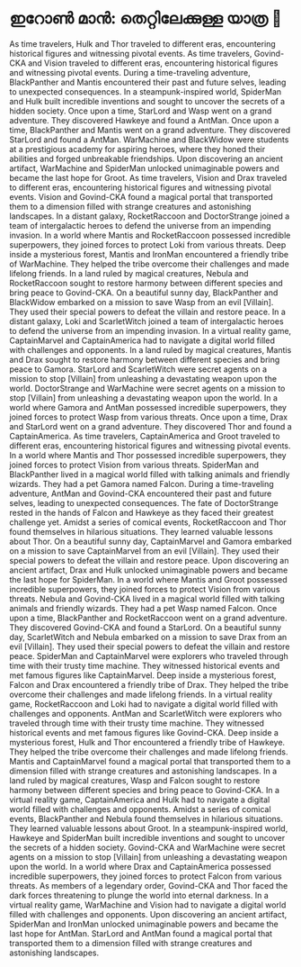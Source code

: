 # ഇറോൺ മാൻ: തെറ്റിലേക്കുള്ള യാത്ര :rocket:

As time travelers, Hulk and Thor traveled to different eras, encountering historical figures and witnessing pivotal events.
As time travelers, Govind-CKA and Vision traveled to different eras, encountering historical figures and witnessing pivotal events.
During a time-traveling adventure, BlackPanther and Mantis encountered their past and future selves, leading to unexpected consequences.
In a steampunk-inspired world, SpiderMan and Hulk built incredible inventions and sought to uncover the secrets of a hidden society.
Once upon a time, StarLord and Wasp went on a grand adventure. They discovered Hawkeye and found a AntMan.
Once upon a time, BlackPanther and Mantis went on a grand adventure. They discovered StarLord and found a AntMan.
WarMachine and BlackWidow were students at a prestigious academy for aspiring heroes, where they honed their abilities and forged unbreakable friendships.
Upon discovering an ancient artifact, WarMachine and SpiderMan unlocked unimaginable powers and became the last hope for Groot.
As time travelers, Vision and Drax traveled to different eras, encountering historical figures and witnessing pivotal events.
Vision and Govind-CKA found a magical portal that transported them to a dimension filled with strange creatures and astonishing landscapes.
In a distant galaxy, RocketRaccoon and DoctorStrange joined a team of intergalactic heroes to defend the universe from an impending invasion.
In a world where Mantis and RocketRaccoon possessed incredible superpowers, they joined forces to protect Loki from various threats.
Deep inside a mysterious forest, Mantis and IronMan encountered a friendly tribe of WarMachine. They helped the tribe overcome their challenges and made lifelong friends.
In a land ruled by magical creatures, Nebula and RocketRaccoon sought to restore harmony between different species and bring peace to Govind-CKA.
On a beautiful sunny day, BlackPanther and BlackWidow embarked on a mission to save Wasp from an evil [Villain]. They used their special powers to defeat the villain and restore peace.
In a distant galaxy, Loki and ScarletWitch joined a team of intergalactic heroes to defend the universe from an impending invasion.
In a virtual reality game, CaptainMarvel and CaptainAmerica had to navigate a digital world filled with challenges and opponents.
In a land ruled by magical creatures, Mantis and Drax sought to restore harmony between different species and bring peace to Gamora.
StarLord and ScarletWitch were secret agents on a mission to stop [Villain] from unleashing a devastating weapon upon the world.
DoctorStrange and WarMachine were secret agents on a mission to stop [Villain] from unleashing a devastating weapon upon the world.
In a world where Gamora and AntMan possessed incredible superpowers, they joined forces to protect Wasp from various threats.
Once upon a time, Drax and StarLord went on a grand adventure. They discovered Thor and found a CaptainAmerica.
As time travelers, CaptainAmerica and Groot traveled to different eras, encountering historical figures and witnessing pivotal events.
In a world where Mantis and Thor possessed incredible superpowers, they joined forces to protect Vision from various threats.
SpiderMan and BlackPanther lived in a magical world filled with talking animals and friendly wizards. They had a pet Gamora named Falcon.
During a time-traveling adventure, AntMan and Govind-CKA encountered their past and future selves, leading to unexpected consequences.
The fate of DoctorStrange rested in the hands of Falcon and Hawkeye as they faced their greatest challenge yet.
Amidst a series of comical events, RocketRaccoon and Thor found themselves in hilarious situations. They learned valuable lessons about Thor.
On a beautiful sunny day, CaptainMarvel and Gamora embarked on a mission to save CaptainMarvel from an evil [Villain]. They used their special powers to defeat the villain and restore peace.
Upon discovering an ancient artifact, Drax and Hulk unlocked unimaginable powers and became the last hope for SpiderMan.
In a world where Mantis and Groot possessed incredible superpowers, they joined forces to protect Vision from various threats.
Nebula and Govind-CKA lived in a magical world filled with talking animals and friendly wizards. They had a pet Wasp named Falcon.
Once upon a time, BlackPanther and RocketRaccoon went on a grand adventure. They discovered Govind-CKA and found a StarLord.
On a beautiful sunny day, ScarletWitch and Nebula embarked on a mission to save Drax from an evil [Villain]. They used their special powers to defeat the villain and restore peace.
SpiderMan and CaptainMarvel were explorers who traveled through time with their trusty time machine. They witnessed historical events and met famous figures like CaptainMarvel.
Deep inside a mysterious forest, Falcon and Drax encountered a friendly tribe of Drax. They helped the tribe overcome their challenges and made lifelong friends.
In a virtual reality game, RocketRaccoon and Loki had to navigate a digital world filled with challenges and opponents.
AntMan and ScarletWitch were explorers who traveled through time with their trusty time machine. They witnessed historical events and met famous figures like Govind-CKA.
Deep inside a mysterious forest, Hulk and Thor encountered a friendly tribe of Hawkeye. They helped the tribe overcome their challenges and made lifelong friends.
Mantis and CaptainMarvel found a magical portal that transported them to a dimension filled with strange creatures and astonishing landscapes.
In a land ruled by magical creatures, Wasp and Falcon sought to restore harmony between different species and bring peace to Govind-CKA.
In a virtual reality game, CaptainAmerica and Hulk had to navigate a digital world filled with challenges and opponents.
Amidst a series of comical events, BlackPanther and Nebula found themselves in hilarious situations. They learned valuable lessons about Groot.
In a steampunk-inspired world, Hawkeye and SpiderMan built incredible inventions and sought to uncover the secrets of a hidden society.
Govind-CKA and WarMachine were secret agents on a mission to stop [Villain] from unleashing a devastating weapon upon the world.
In a world where Drax and CaptainAmerica possessed incredible superpowers, they joined forces to protect Falcon from various threats.
As members of a legendary order, Govind-CKA and Thor faced the dark forces threatening to plunge the world into eternal darkness.
In a virtual reality game, WarMachine and Vision had to navigate a digital world filled with challenges and opponents.
Upon discovering an ancient artifact, SpiderMan and IronMan unlocked unimaginable powers and became the last hope for AntMan.
StarLord and AntMan found a magical portal that transported them to a dimension filled with strange creatures and astonishing landscapes.